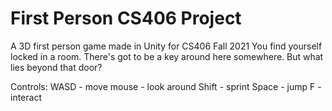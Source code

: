 # First Person CS406 Project
 
 A 3D first person game made in Unity for CS406 Fall 2021
 You find yourself locked in a room. There's got to be a key around here somewhere. But what lies beyond that door?
 
 Controls: 
	WASD - move
	mouse - look around
	Shift - sprint
	Space - jump
	F - interact
